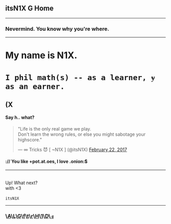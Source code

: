 ## itsN1X G Home

---

### Nevermind. You know why you're where.

---

# My name is N1X.
# `I phil math(s) -- as a learner, ɏ as an earner.`

## (X


#### Say h.. what? 

<html>
<blockquote class="twitter-tweet" data-dnt="true" data-theme="dark" data-link-color="#E95F28"><p lang="en" dir="ltr">&quot;Life is the only real game we play.<br>Don&#39;t learn the wrong rules, or else you might sabotage your highscore.&quot;</p>&mdash; ∞ Tricks 😈 [ ~N1X ] (@itsN1X) <a href="https://twitter.com/itsN1X/status/834281719545069569">February 22, 2017</a></blockquote>
<script async src="//platform.twitter.com/widgets.js" charset="utf-8"></script>
<h4>:// You like +pot.at.oes, I love .onion:$</h4><hr><div class="fullscreen-overlay"></div>

<br>Up! What next?  <br>with <3  
<br><code>itsN1X</code><br><hr><h3>\\<a href="https://angel.co/itsN1X" target="_blank">A</a>\\<a href="https://in.linkedin.com/in/itsn1x" target="_blank">L</a>\\<a href="https://github.com/itsN1X" target="_blank">G</a>\\<a href="https://facebook.com/itsn1x" target="_blank">f</a>\\<span><a href="https://twitter.com/itsn1x" target="_blank">t</a>\\<a href="https://reddit.com/itsn1x" target="_blank">r</a>\\<a href="https://n1x.site" target="_blank">H</a>\\<a href="https://14bme0133.github.io" target="_blank">1</a>\\<a href="https://soundcloud.com/itsN1X/sets" target="_blank">D</a>\\<font size="1"><a href="https://n1x.site/f86/" target="_blank"><i>:$</i></a></font>
